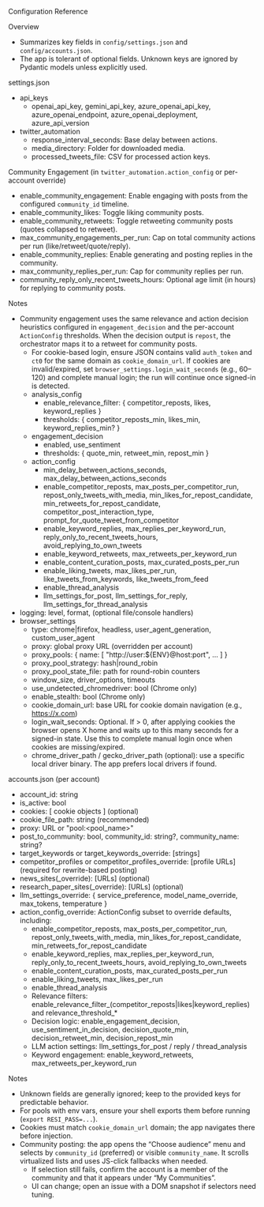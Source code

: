 Configuration Reference

Overview

- Summarizes key fields in `config/settings.json` and `config/accounts.json`.
- The app is tolerant of optional fields. Unknown keys are ignored by Pydantic models unless explicitly used.

settings.json

- api_keys
  - openai_api_key, gemini_api_key, azure_openai_api_key, azure_openai_endpoint, azure_openai_deployment, azure_api_version
- twitter_automation
  - response_interval_seconds: Base delay between actions.
  - media_directory: Folder for downloaded media.
  - processed_tweets_file: CSV for processed action keys.

Community Engagement (in `twitter_automation.action_config` or per-account override)
- enable_community_engagement: Enable engaging with posts from the configured `community_id` timeline.
- enable_community_likes: Toggle liking community posts.
- enable_community_retweets: Toggle retweeting community posts (quotes collapsed to retweet).
- max_community_engagements_per_run: Cap on total community actions per run (like/retweet/quote/reply).
- enable_community_replies: Enable generating and posting replies in the community.
- max_community_replies_per_run: Cap for community replies per run.
- community_reply_only_recent_tweets_hours: Optional age limit (in hours) for replying to community posts.

Notes
- Community engagement uses the same relevance and action decision heuristics configured in `engagement_decision` and the per-account `ActionConfig` thresholds. When the decision output is `repost`, the orchestrator maps it to a retweet for community posts.
  - For cookie-based login, ensure JSON contains valid `auth_token` and `ct0` for the same domain as `cookie_domain_url`. If cookies are invalid/expired, set `browser_settings.login_wait_seconds` (e.g., 60–120) and complete manual login; the run will continue once signed-in is detected.
  - analysis_config
    - enable_relevance_filter: { competitor_reposts, likes, keyword_replies }
    - thresholds: { competitor_reposts_min, likes_min, keyword_replies_min? }
  - engagement_decision
    - enabled, use_sentiment
    - thresholds: { quote_min, retweet_min, repost_min }
  - action_config
    - min_delay_between_actions_seconds, max_delay_between_actions_seconds
    - enable_competitor_reposts, max_posts_per_competitor_run, repost_only_tweets_with_media,
      min_likes_for_repost_candidate, min_retweets_for_repost_candidate,
      competitor_post_interaction_type, prompt_for_quote_tweet_from_competitor
    - enable_keyword_replies, max_replies_per_keyword_run, reply_only_to_recent_tweets_hours, avoid_replying_to_own_tweets
    - enable_keyword_retweets, max_retweets_per_keyword_run
    - enable_content_curation_posts, max_curated_posts_per_run
    - enable_liking_tweets, max_likes_per_run, like_tweets_from_keywords, like_tweets_from_feed
    - enable_thread_analysis
    - llm_settings_for_post, llm_settings_for_reply, llm_settings_for_thread_analysis
- logging: level, format, (optional file/console handlers)
- browser_settings
  - type: chrome|firefox, headless, user_agent_generation, custom_user_agent
  - proxy: global proxy URL (overridden per account)
  - proxy_pools: { name: [ "http://user:${ENV}@host:port", ... ] }
  - proxy_pool_strategy: hash|round_robin
  - proxy_pool_state_file: path for round-robin counters
  - window_size, driver_options, timeouts
  - use_undetected_chromedriver: bool (Chrome only)
  - enable_stealth: bool (Chrome only)
  - cookie_domain_url: base URL for cookie domain navigation (e.g., https://x.com)
  - login_wait_seconds: Optional. If > 0, after applying cookies the browser opens X home and waits up to this many seconds for a signed-in state. Use this to complete manual login once when cookies are missing/expired.
  - chrome_driver_path / gecko_driver_path (optional): use a specific local driver binary. The app prefers local drivers if found.

accounts.json (per account)

- account_id: string
- is_active: bool
- cookies: [ cookie objects ] (optional)
- cookie_file_path: string (recommended)
- proxy: URL or "pool:<pool_name>"
- post_to_community: bool, community_id: string?, community_name: string?
- target_keywords or target_keywords_override: [strings]
- competitor_profiles or competitor_profiles_override: [profile URLs] (required for rewrite-based posting)
- news_sites(_override): [URLs] (optional)
- research_paper_sites(_override): [URLs] (optional)
- llm_settings_override: { service_preference, model_name_override, max_tokens, temperature }
- action_config_override: ActionConfig subset to override defaults, including:
  - enable_competitor_reposts, max_posts_per_competitor_run, repost_only_tweets_with_media,
    min_likes_for_repost_candidate, min_retweets_for_repost_candidate
  - enable_keyword_replies, max_replies_per_keyword_run, reply_only_to_recent_tweets_hours, avoid_replying_to_own_tweets
  - enable_content_curation_posts, max_curated_posts_per_run
  - enable_liking_tweets, max_likes_per_run
  - enable_thread_analysis
  - Relevance filters: enable_relevance_filter_(competitor_reposts|likes|keyword_replies) and relevance_threshold_*
  - Decision logic: enable_engagement_decision, use_sentiment_in_decision,
    decision_quote_min, decision_retweet_min, decision_repost_min
  - LLM action settings: llm_settings_for_post / reply / thread_analysis
  - Keyword engagement: enable_keyword_retweets, max_retweets_per_keyword_run

Notes

- Unknown fields are generally ignored; keep to the provided keys for predictable behavior.
- For pools with env vars, ensure your shell exports them before running (`export RESI_PASS=...`).
- Cookies must match `cookie_domain_url` domain; the app navigates there before injection.
- Community posting: the app opens the “Choose audience” menu and selects by `community_id` (preferred) or visible `community_name`. It scrolls virtualized lists and uses JS-click fallbacks when needed.
  - If selection still fails, confirm the account is a member of the community and that it appears under “My Communities”.
  - UI can change; open an issue with a DOM snapshot if selectors need tuning.
